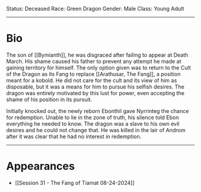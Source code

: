 Status: Deceased
Race: Green Dragon
Gender: Male 
Class: Young Adult

---
# Bio

The son of [[Bymianth]], he was disgraced after failing to appear at Death March. His shame caused his father to prevent any attempt he made at gaining territory for himself. The only option given was to return to the Cult of the Dragon as its Fang to replace [[Arathusar, The Fang]], a position meant for a kobold. He did not care for the cult and its view of him as disposable, but it was a means for him to pursue his selfish desires. The dragon was entirely motivated by this lust for power, even accepting the shame of his position in its pursuit. 

Initially knocked out, the newly reborn Ebonthil gave Nyrrinteg the chance for redemption. Unable to lie in the zone of truth, his silence told Ebon everything he needed to know. The dragon was a slave to his own evil desires and he could not change that. He was killed in the lair of Androm after it was clear that he had no interest in redemption. 

---
# Appearances

- [[Session 31 - The Fang of Tiamat 08-24-2024]]